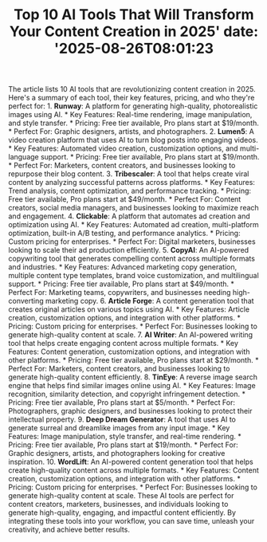 ﻿---
title: "Top 10 AI Tools That Will Transform Your Content Creation in 2025'
date: '2025-08-26T08:01:23"
category: "Markets"
summary: ""
slug: "top 10 ai tools that will transform your content creation in"
source_urls:
  - "https://techncruncher.blogspot.com/2025/01/top-10-ai-tools-that-will-transform.html"
seo:
  title: "Top 10 AI Tools That Will Transform Your Content Creation in 2025 | Hash n Hedge'
  description: '"
  keywords: ["news", "markets", "brief"]
---
The article lists 10 AI tools that are revolutionizing content creation in 2025. Here's a summary of each tool, their key features, pricing, and who they're perfect for:  1. **Runway**: A platform for generating high-quality, photorealistic images using AI. 	* Key Features: Real-time rendering, image manipulation, and style transfer. 	* Pricing: Free tier available, Pro plans start at $19/month. 	* Perfect For: Graphic designers, artists, and photographers. 2. **Lumen5**: A video creation platform that uses AI to turn blog posts into engaging videos. 	* Key Features: Automated video creation, customization options, and multi-language support. 	* Pricing: Free tier available, Pro plans start at $19/month. 	* Perfect For: Marketers, content creators, and businesses looking to repurpose their blog content. 3. **Tribescaler**: A tool that helps create viral content by analyzing successful patterns across platforms. 	* Key Features: Trend analysis, content optimization, and performance tracking. 	* Pricing: Free tier available, Pro plans start at $49/month. 	* Perfect For: Content creators, social media managers, and businesses looking to maximize reach and engagement. 4. **Clickable**: A platform that automates ad creation and optimization using AI. 	* Key Features: Automated ad creation, multi-platform optimization, built-in A/B testing, and performance analytics. 	* Pricing: Custom pricing for enterprises. 	* Perfect For: Digital marketers, businesses looking to scale their ad production efficiently. 5. **CopyAI**: An AI-powered copywriting tool that generates compelling content across multiple formats and industries. 	* Key Features: Advanced marketing copy generation, multiple content type templates, brand voice customization, and multilingual support. 	* Pricing: Free tier available, Pro plans start at $49/month. 	* Perfect For: Marketing teams, copywriters, and businesses needing high-converting marketing copy. 6. **Article Forge**: A content generation tool that creates original articles on various topics using AI. 	* Key Features: Article creation, customization options, and integration with other platforms. 	* Pricing: Custom pricing for enterprises. 	* Perfect For: Businesses looking to generate high-quality content at scale. 7. **AI Writer**: An AI-powered writing tool that helps create engaging content across multiple formats. 	* Key Features: Content generation, customization options, and integration with other platforms. 	* Pricing: Free tier available, Pro plans start at $29/month. 	* Perfect For: Marketers, content creators, and businesses looking to generate high-quality content efficiently. 8. **TinEye**: A reverse image search engine that helps find similar images online using AI. 	* Key Features: Image recognition, similarity detection, and copyright infringement detection. 	* Pricing: Free tier available, Pro plans start at $5/month. 	* Perfect For: Photographers, graphic designers, and businesses looking to protect their intellectual property. 9. **Deep Dream Generator**: A tool that uses AI to generate surreal and dreamlike images from any input image. 	* Key Features: Image manipulation, style transfer, and real-time rendering. 	* Pricing: Free tier available, Pro plans start at $19/month. 	* Perfect For: Graphic designers, artists, and photographers looking for creative inspiration. 10. **WordLift**: An AI-powered content generation tool that helps create high-quality content across multiple formats. 	* Key Features: Content creation, customization options, and integration with other platforms. 	* Pricing: Custom pricing for enterprises. 	* Perfect For: Businesses looking to generate high-quality content at scale.  These AI tools are perfect for content creators, marketers, businesses, and individuals looking to generate high-quality, engaging, and impactful content efficiently. By integrating these tools into your workflow, you can save time, unleash your creativity, and achieve better results. 
